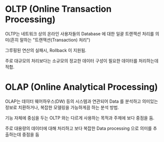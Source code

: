 # OLTP (Online Transaction Processing)

OLTP는 네트워크 상의 온라인 사용자들의 Database 에 대한 일괄 트랜잭션 처리를 의미(흔히 말하는 "트랜잭션(Transaction) 처리")

그루핑된 연산의 실패시, Rollback 이 지원됨.

주로 대규모의 처리보다는 소규모의 정교한 데이터 구성이 필요한 데이터를 처리하는데 적합.

# OLAP (Online Analytical Processing)

OLAP는 데이터 웨어하우스(DW) 등의 시스템과 연관되어 Data 를 분석하고 의미있는 정보로 치환하거나, 복잡한 모델링을 가능하게끔 하는 분석 방법.

기능 자체에 중심을 두는 OLTP 와는 다르게 사용하는 목적과 주제에 보다 중점을 둠.

주로 대용량의 데이터에 대해 처리하고 보다 복잡한 Data processing 으로 의미를 추출하는데 중점을 둠
